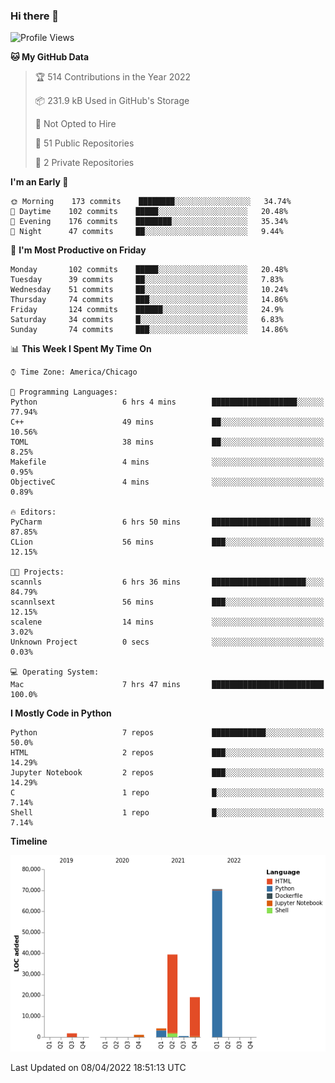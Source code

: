 ### Hi there 👋

<!--
**cauliyang/cauliyang** is a ✨ _special_ ✨ repository because its `README.md` (this file) appears on your GitHub profile.

Here are some ideas to get you started:

- 🔭 I’m currently working on ...
- 🌱 I’m currently learning ...
- 👯 I’m looking to collaborate on ...
- 🤔 I’m looking for help with ...
- 💬 Ask me about ...
- 📫 How to reach me: ...
- 😄 Pronouns: ...
- ⚡ Fun fact: ...
-->

<!--START_SECTION:waka-->
![Profile Views](http://img.shields.io/badge/Profile%20Views-0-blue)

**🐱 My GitHub Data** 

> 🏆 514 Contributions in the Year 2022
 > 
> 📦 231.9 kB Used in GitHub's Storage 
 > 
> 🚫 Not Opted to Hire
 > 
> 📜 51 Public Repositories 
 > 
> 🔑 2 Private Repositories  
 > 
**I'm an Early 🐤** 

```text
🌞 Morning    173 commits    ████████░░░░░░░░░░░░░░░░░   34.74% 
🌆 Daytime    102 commits    █████░░░░░░░░░░░░░░░░░░░░   20.48% 
🌃 Evening    176 commits    ████████░░░░░░░░░░░░░░░░░   35.34% 
🌙 Night      47 commits     ██░░░░░░░░░░░░░░░░░░░░░░░   9.44%

```
📅 **I'm Most Productive on Friday** 

```text
Monday       102 commits    █████░░░░░░░░░░░░░░░░░░░░   20.48% 
Tuesday      39 commits     ██░░░░░░░░░░░░░░░░░░░░░░░   7.83% 
Wednesday    51 commits     ██░░░░░░░░░░░░░░░░░░░░░░░   10.24% 
Thursday     74 commits     ███░░░░░░░░░░░░░░░░░░░░░░   14.86% 
Friday       124 commits    ██████░░░░░░░░░░░░░░░░░░░   24.9% 
Saturday     34 commits     █░░░░░░░░░░░░░░░░░░░░░░░░   6.83% 
Sunday       74 commits     ███░░░░░░░░░░░░░░░░░░░░░░   14.86%

```


📊 **This Week I Spent My Time On** 

```text
⌚︎ Time Zone: America/Chicago

💬 Programming Languages: 
Python                   6 hrs 4 mins        ███████████████████░░░░░░   77.94% 
C++                      49 mins             ██░░░░░░░░░░░░░░░░░░░░░░░   10.56% 
TOML                     38 mins             ██░░░░░░░░░░░░░░░░░░░░░░░   8.25% 
Makefile                 4 mins              ░░░░░░░░░░░░░░░░░░░░░░░░░   0.95% 
ObjectiveC               4 mins              ░░░░░░░░░░░░░░░░░░░░░░░░░   0.89%

🔥 Editors: 
PyCharm                  6 hrs 50 mins       ██████████████████████░░░   87.85% 
CLion                    56 mins             ███░░░░░░░░░░░░░░░░░░░░░░   12.15%

🐱‍💻 Projects: 
scannls                  6 hrs 36 mins       █████████████████████░░░░   84.79% 
scannlsext               56 mins             ███░░░░░░░░░░░░░░░░░░░░░░   12.15% 
scalene                  14 mins             ░░░░░░░░░░░░░░░░░░░░░░░░░   3.02% 
Unknown Project          0 secs              ░░░░░░░░░░░░░░░░░░░░░░░░░   0.03%

💻 Operating System: 
Mac                      7 hrs 47 mins       █████████████████████████   100.0%

```

**I Mostly Code in Python** 

```text
Python                   7 repos             ████████████░░░░░░░░░░░░░   50.0% 
HTML                     2 repos             ███░░░░░░░░░░░░░░░░░░░░░░   14.29% 
Jupyter Notebook         2 repos             ███░░░░░░░░░░░░░░░░░░░░░░   14.29% 
C                        1 repo              █░░░░░░░░░░░░░░░░░░░░░░░░   7.14% 
Shell                    1 repo              █░░░░░░░░░░░░░░░░░░░░░░░░   7.14%

```


**Timeline**

![Chart not found](https://raw.githubusercontent.com/cauliyang/cauliyang/main/charts/bar_graph.png) 


 Last Updated on 08/04/2022 18:51:13 UTC
<!--END_SECTION:waka-->
